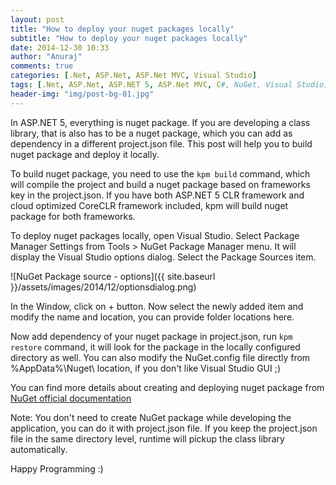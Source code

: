 ```yaml
---
layout: post
title: "How to deploy your nuget packages locally"
subtitle: "How to deploy your nuget packages locally"
date: 2014-12-30 10:33
author: "Anuraj"
comments: true
categories: [.Net, ASP.Net, ASP.Net MVC, Visual Studio]
tags: [.Net, ASP.Net, ASP.NET 5, ASP.Net MVC, C#, NuGet, Visual Studio]
header-img: "img/post-bg-01.jpg"
---
```

In ASP.NET 5, everything is nuget package. If you are developing a class library, that is also has to be a nuget package, which you can add as dependency in a different project.json file. This post will help you to build nuget package and deploy it locally.

To build nuget package, you need to use the `kpm build` command, which will compile the project and build a nuget package based on frameworks key in the project.json. If you have both ASP.NET 5 CLR framework and cloud optimized CoreCLR framework included, kpm will build nuget package for both frameworks.

To deploy nuget packages locally, open Visual Studio. Select Package Manager Settings from Tools > NuGet Package Manager menu. It will display the Visual Studio options dialog. Select the Package Sources item. 

![NuGet Package source - options]({{ site.baseurl }}/assets/images/2014/12/optionsdialog.png)

In the Window, click on + button. Now select the newly added item and modify the name and location, you can provide folder locations here.

Now add dependency of your nuget package in project.json, run `kpm restore` command, it will look for the package in the locally configured directory as well. You can also modify the NuGet.config file directly from %AppData%\Nuget\ location, if you don't like Visual Studio GUI ;)

You can find more details about creating and deploying nuget package from [NuGet official documentation](http://docs.nuget.org/docs/creating-packages/hosting-your-own-nuget-feeds)

Note: You don't need to create NuGet package while developing the application, you can do it with project.json file. If you keep the project.json file in the same directory level, runtime will pickup the class library automatically.

Happy Programming :)
